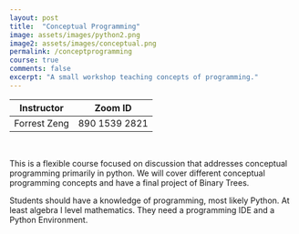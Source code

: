 ```yaml
---
layout: post
title:  "Conceptual Programming"
image: assets/images/python2.png
image2: assets/images/conceptual.png
permalink: /conceptprogramming
course: true
comments: false
excerpt: "A small workshop teaching concepts of programming."
---
```


<table class="styled-table">
    <thead>
        <tr>
            <th>Instructor</th>
            <th>Zoom ID</th>
        </tr>
    </thead>
    <tbody>
        <tr>
            <td>Forrest Zeng</td>
            <td>890 1539 2821</td>
        </tr>
    </tbody>
</table>
<br>

This is a flexible course focused on discussion that addresses conceptual programming primarily in python. We will cover different conceptual programming concepts and have a final project of Binary Trees.

Students should have a knowledge of programming, most likely Python. At least algebra I level mathematics. They need a programming IDE and a Python Environment.
